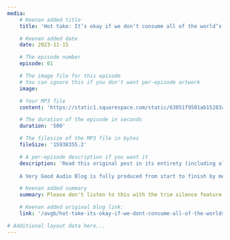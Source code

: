 ```yaml
---
media:
    # Keenan added title
    title: 'Hot take: It’s okay if we don’t consume all of the world’s information before we die'

    # Keenan added date
    date: 2023-11-15

    # The episode number
    episode: 01

    # The image file for this episode
    # You can ignore this if you don't want per-episode artwork
    image:

    # Your MP3 file 
    content: 'https://static1.squarespace.com/static/63051f9501ab15283a42d6e9/t/659751f00cc9e52c6102feb0/1704415742569/AVGAB+ep+1+trim+silence.mp3'

    # The duration of the episode in seconds
    duration: '500'

    # The filesize of the MP3 file in bytes
    fileSize: '15938355.2'

    # A per-episode description if you want it
    description: 'Read this original post in its entirety (including all of the hilarious and excellent footnotes) at this link: [https://gkeenan.co/avgb/hot-take-its-okay-if-we-dont-consume-all-of-the-worlds-information-before-we-die](https://gkeenan.co/avgb/hot-take-its-okay-if-we-dont-consume-all-of-the-worlds-information-before-we-die)<br><br>
    
    A Very Good Audio Blog is fully produced from start to finish by me, Keenan.'

    # Keenan added summary
    summary: Please don't listen to this with the trim silence feature enabled.

    # Keenan added original blog link:
    link: '/avgb/hot-take-its-okay-if-we-dont-consume-all-of-the-worlds-information-before-we-die'

# Additional layout data here...
---
```


